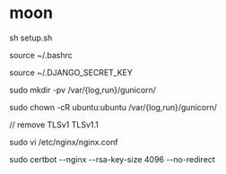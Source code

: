 # moon
sh setup.sh

source ~/.bashrc

source ~/.DJANGO_SECRET_KEY

sudo mkdir -pv /var/{log,run}/gunicorn/

sudo chown -cR ubuntu:ubuntu /var/{log,run}/gunicorn/

// remove TLSv1 TLSv1.1

sudo vi /etc/nginx/nginx.conf


sudo certbot --nginx --rsa-key-size 4096 --no-redirect
